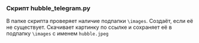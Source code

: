 ### Скрипт hubble_telegram.py

В папке скрипта проверяет наличие подпапки `\images`. Создаёт, если её не 
существует. 
Скачивает картинку по ссылке и сохраняет её в подпапку `\images` с именем 
`hubble.jpeg`